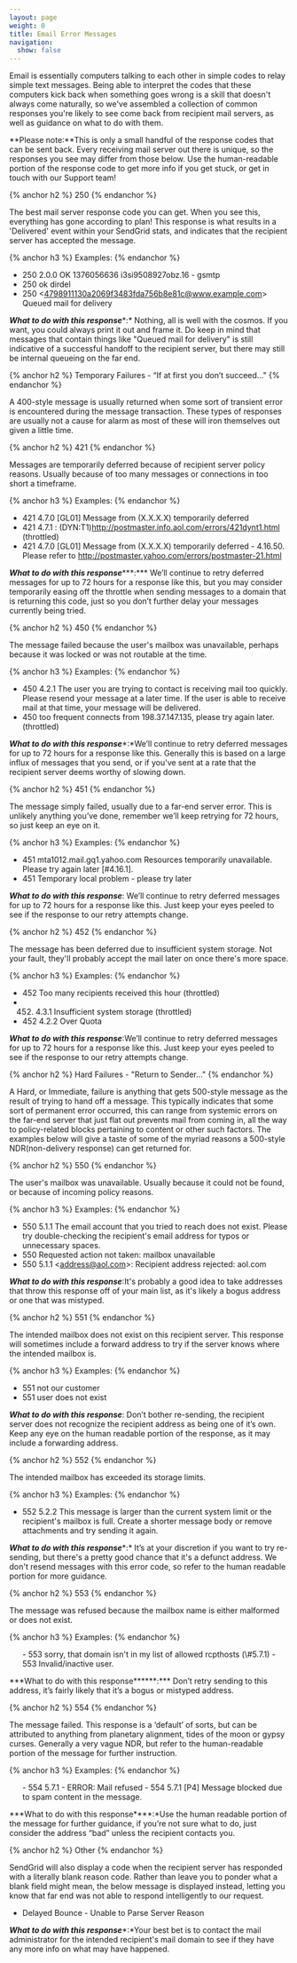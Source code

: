 ```yaml
---
layout: page
weight: 0
title: Email Error Messages
navigation:
  show: false
---
```


Email is essentially computers talking to each other in simple codes to relay simple text messages. Being able to interpret the codes that these computers kick back when something goes wrong is a skill that doesn't always come naturally, so we've assembled a collection of common responses you're likely to see come back from recipient mail servers, as well as guidance on what to do with them.

**Please note:**This is only a small handful of the response codes that can be sent back. Every receiving mail server out there is unique, so the responses you see may differ from those below. Use the human-readable portion of the response code to get more info if you get stuck, or get in touch with our Support team!

{% anchor h2 %}
250 
{% endanchor %}

The best mail server response code you can get. When you see this, everything has gone according to plan! This response is what results in a 'Delivered' event within your SendGrid stats, and indicates that the recipient server has accepted the message.

{% anchor h3 %}
Examples: 
{% endanchor %}

-   250 2.0.0 OK 1376056636 i3si9508927obz.16 - gsmtp
-   250 ok dirdel
-   250 \<4798911130a2069f3483fda756b8e81c@www.example.com\> Queued mail for delivery

***What to do with this response****:* Nothing, all is well with the cosmos. If you want, you could always print it out and frame it. Do keep in mind that messages that contain things like "Queued mail for delivery" is still indicative of a successful handoff to the recipient server, but there may still be internal queueing on the far end.

{% anchor h2 %}
Temporary Failures - “If at first you don’t succeed..." 
{% endanchor %}

A 400-style message is usually returned when some sort of transient error is encountered during the message transaction. These types of responses are usually not a cause for alarm as most of these will iron themselves out given a little time.

{% anchor h2 %}
421 
{% endanchor %}

Messages are temporarily deferred because of recipient server policy reasons. Usually because of too many messages or connections in too short a timeframe.

{% anchor h3 %}
Examples: 
{% endanchor %}

-   421 4.7.0 [GL01] Message from (X.X.X.X) temporarily deferred
-   421 4.7.1 : (DYN:T1)http://postmaster.info.aol.com/errors/421dynt1.html (throttled)
-   421 4.7.0 [GL01] Message from (X.X.X.X) temporarily deferred - 4.16.50. Please refer to http://postmaster.yahoo.com/errors/postmaster-21.html

***What to do with this response******:*** We’ll continue to retry deferred messages for up to 72 hours for a response like this, but you may consider temporarily easing off the throttle when sending messages to a domain that is returning this code, just so you don’t further delay your messages currently being tried.

{% anchor h2 %}
450 
{% endanchor %}

The message failed because the user's mailbox was unavailable, perhaps because it was locked or was not routable at the time.

{% anchor h3 %}
Examples: 
{% endanchor %}

-   450 4.2.1 The user you are trying to contact is receiving mail too quickly. Please resend your message at a later time. If the user is able to receive mail at that time, your message will be delivered.
-   450 too frequent connects from 198.37.147.135, please try again later. (throttled)

***What to do with this response****:*We’ll continue to retry deferred messages for up to 72 hours for a response like this. Generally this is based on a large influx of messages that you send, or if you've sent at a rate that the recipient server deems worthy of slowing down.

{% anchor h2 %}
451 
{% endanchor %}

The message simply failed, usually due to a far-end server error. This is unlikely anything you’ve done, remember we’ll keep retrying for 72 hours, so just keep an eye on it.

{% anchor h3 %}
Examples: 
{% endanchor %}

-   451 mta1012.mail.gq1.yahoo.com Resources temporarily unavailable. Please try again later [\#4.16.1].
-   451 Temporary local problem - please try later

***What to do with this response***: We’ll continue to retry deferred messages for up to 72 hours for a response like this. Just keep your eyes peeled to see if the response to our retry attempts change.

{% anchor h2 %}
452 
{% endanchor %}

The message has been deferred due to insufficient system storage. Not your fault, they'll probably accept the mail later on once there's more space.

{% anchor h3 %}
Examples: 
{% endanchor %}

-   452 Too many recipients received this hour (throttled)
-   452. 4.3.1 Insufficient system storage (throttled)
-   452 4.2.2 Over Quota

***What to do with this response***:We’ll continue to retry deferred messages for up to 72 hours for a response like this. Just keep your eyes peeled to see if the response to our retry attempts change.

{% anchor h2 %}
Hard Failures - "Return to Sender..." 
{% endanchor %}

A Hard, or Immediate, failure is anything that gets 500-style message as the result of trying to hand off a message. This typically indicates that some sort of permanent error occurred, this can range from systemic errors on the far-end server that just flat out prevents mail from coming in, all the way to policy-related blocks pertaining to content or other such factors. The examples below will give a taste of some of the myriad reasons a 500-style NDR(non-delivery response) can get returned for.

{% anchor h2 %}
550 
{% endanchor %}

The user's mailbox was unavailable. Usually because it could not be found, or because of incoming policy reasons.

{% anchor h3 %}
Examples: 
{% endanchor %}

-   550 5.1.1 The email account that you tried to reach does not exist. Please try double-checking the recipient's email address for typos or unnecessary spaces.
-   550 Requested action not taken: mailbox unavailable
-   550 5.1.1 \<address@aol.com\>: Recipient address rejected: aol.com

***What to do with this response***:It's probably a good idea to take addresses that throw this response off of your main list, as it's likely a bogus address or one that was mistyped.

{% anchor h2 %}
551 
{% endanchor %}

The intended mailbox does not exist on this recipient server. This response will sometimes include a forward address to try if the server knows where the intended mailbox is.

{% anchor h3 %}
Examples: 
{% endanchor %}

-   551 not our customer
-   551 user does not exist

***What to do with this response***: Don’t bother re-sending, the recipient server does not recognize the recipient address as being one of it’s own. Keep any eye on the human readable portion of the response, as it may include a forwarding address.

{% anchor h2 %}
552 
{% endanchor %}

The intended mailbox has exceeded its storage limits.

{% anchor h3 %}
Examples: 
{% endanchor %}

-   552 5.2.2 This message is larger than the current system limit or the recipient's mailbox is full. Create a shorter message body or remove attachments and try sending it again.

***What to do with this response****:* It’s at your discretion if you want to try re-sending, but there's a pretty good chance that it's a defunct address. We don't resend messages with this error code, so refer to the human readable portion for more guidance.

{% anchor h2 %}
553 
{% endanchor %}

The message was refused because the mailbox name is either malformed or does not exist.

{% anchor h3 %}
Examples: 
{% endanchor %}

<ul>
-   553 sorry, that domain isn't in my list of allowed rcpthosts (\#5.7.1)
-   553 Invalid/inactive user.

</ul>
***What to do with this response******:*** Don’t retry sending to this address, it’s fairly likely that it’s a bogus or mistyped address.

{% anchor h2 %}
554 
{% endanchor %}

The message failed. This response is a ‘default’ of sorts, but can be attributed to anything from planetary alignment, tides of the moon or gypsy curses. Generally a very vague NDR, but refer to the human-readable portion of the message for further instruction.

{% anchor h3 %}
Examples: 
{% endanchor %}

<ul>
-   554 5.7.1 - ERROR: Mail refused
-   554 5.7.1 [P4] Message blocked due to spam content in the message.

</ul>
***What to do with this response****:*Use the human readable portion of the message for further guidance, if you’re not sure what to do, just consider the address “bad” unless the recipient contacts you.

{% anchor h2 %}
Other 
{% endanchor %}

SendGrid will also display a code when the recipient server has responded with a literally blank reason code. Rather than leave you to ponder what a blank field might mean, the below message is displayed instead, letting you know that far end was not able to respond intelligently to our request.

-   Delayed Bounce - Unable to Parse Server Reason</span>

***What to do with this response****:*Your best bet is to contact the mail administrator for the intended recipient's mail domain to see if they have any more info on what may have happened.
